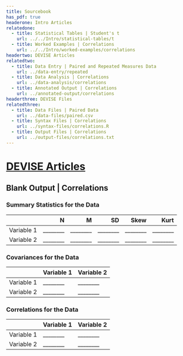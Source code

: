 ```yaml
---
title: Sourcebook
has_pdf: true
headerone: Intro Articles
relatedone:
  - title: Statistical Tables | Student's t
    url: ../../Intro/statistical-tables/t
  - title: Worked Examples | Correlations
    url: ../../Intro/worked-examples/correlations
headertwo: DEVISE Articles
relatedtwo:
  - title: Data Entry | Paired and Repeated Measures Data
    url: ../data-entry/repeated
  - title: Data Analysis | Correlations
    url: ../data-analysis/correlations
  - title: Annotated Output | Correlations
    url: ../annotated-output/correlations
headerthree: DEVISE Files
relatedthree:
  - title: Data Files | Paired Data
    url: ../data-files/paired.csv
  - title: Syntax Files | Correlations
    url: ../syntax-files/correlations.R
  - title: Output Files | Correlations
    url: ../output-files/correlations.txt
---
```


# [DEVISE Articles](../index.md)

## Blank Output | Correlations

### Summary Statistics for the Data

|            | N   | M   | SD   | Skew | Kurt |
|------------|----:|----:|-----:|-----:|-----:|
| Variable 1 | ________ | ________ | ________ | ________ | ________ |
| Variable 2 | ________ | ________ | ________ | ________ | ________ |

### Covariances for the Data

|            | Variable 1 | Variable 2 |
|------------|------------|------------|
| Variable 1 | ________      | ________   |
| Variable 2 | ________      | ________   |

### Correlations for the Data

|            | Variable 1 | Variable 2 |
|------------|------------|------------|
| Variable 1 | ________      | ________   |
| Variable 2 | ________      | ________   |
